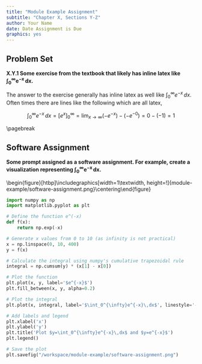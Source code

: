 ```yaml
---
title: "Module Example Assignment"
subtitle: "Chapter X, Sections Y-Z"
author: Your Name
date: Date Assignment is Due
graphics: yes 
---
```

<!-- markdownlint-disable MD036 -->

## Problem Set

**X.Y.1 Some exercise from the textbook that likely has inline latex like $\boldsymbol{\int_0^{\infty} e^{-x} \,dx}$.**

The answer to the exercise generally has inline latex as well like $\int_0^{\infty} e^{-x} \,dx$. Often times there are lines like the following which are all latex,

$$\int_0^{\infty} e^{-x} \,dx = \left[ e^x \right]_0^{\infty}=\lim_{x \to \infty}\left( -e^{-x} \right) - \left( -e^{-0} \right) = 0 - (-1) = 1$$

\pagebreak

## Software Assignment

**Some prompt assigned as a software assignment. For example, create a visualization representing $\boldsymbol{\int_0^{\infty} e^{-x} \,dx}$.**

\begin{figure}[htbp]\includegraphics[width=1\textwidth, height=!]{module-example/software-assignment.png}\centering\end{figure}

```Python
import numpy as np
import matplotlib.pyplot as plt

# Define the function e^(-x)
def f(x):
    return np.exp(-x)

# Generate x values from 0 to 10 (as infinity is not practical)
x = np.linspace(0, 10, 400)
y = f(x)

# Calculate the integral using numpy's cumulative trapezoidal rule
integral = np.cumsum(y) * (x[1] - x[0])

# Plot the function
plt.plot(x, y, label='$e^{-x}$')
plt.fill_between(x, y, alpha=0.2)

# Plot the integral
plt.plot(x, integral, label='$\int_0^{\infty}e^{-x}\,dx$', linestyle='--')

# Add labels and legend
plt.xlabel('x')
plt.ylabel('y')
plt.title('Plot $y=\int_0^{\infty}e^{-x}\,dx$ and $y=e^{-x}$')
plt.legend()

# Save the plot
plt.savefig("/workspace/module-example/software-assignment.png")
```
